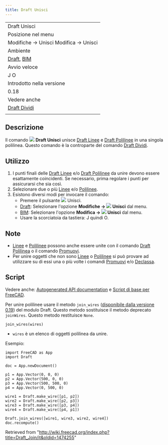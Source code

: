 ```yaml
---
title: Draft Unisci
---
```

|  |
| --- |
| Draft Unisci |
| Posizione nel menu |
| Modifiche → Unisci Modifica → Unisci |
| Ambiente |
| [Draft](/Draft_Workbench/it "Draft Workbench/it"), [BIM](/BIM_Workbench/it "BIM Workbench/it") |
| Avvio veloce |
| J O |
| Introdotto nella versione |
| 0.18 |
| Vedere anche |
| [Draft Dividi](/Draft_Split/it "Draft Split/it") |
|  |

## Descrizione

Il comando ![](/images/Draft_Join.svg) **Draft Unisci** unisce [Draft Linee](/Draft_Line/it "Draft Line/it") e [Draft Polilinee](/Draft_Wire/it "Draft Wire/it") in una singola polilinea. Questo comando è la controparte del comando [Draft Dividi](/Draft_Split/it "Draft Split/it").

## Utilizzo

1. I punti finali delle [Draft Linee](/Draft_Line/it "Draft Line/it") e/o [Draft Polilinee](/Draft_Wire/it "Draft Wire/it") da unire devono essere esattamente coincidenti. Se necessario, prima regolare i punti per assicurarsi che sia così.
2. Selezionare due o più [Linee](/Draft_Line/it "Draft Line/it") e/o [Polilinee](/Draft_Wire/it "Draft Wire/it").
3. Esistono diversi modi per invocare il comando:
   * Premere il pulsante ![](/images/Draft_Join.svg) Unisci.
   * [Draft](/Draft_Workbench/it "Draft Workbench/it"): Selezionare l'opzione **Modifiche → ![](/images/Draft_Join.svg) Unisci** dal menu.
   * [BIM](/BIM_Workbench/it "BIM Workbench/it"): Selezionare l'opzione **Modifica → ![](/images/Draft_Join.svg) Unisci** dal menu.
   * Usare la scorciatoia da tastiera: J quindi O.

## Note

* [Linee](/Draft_Line/it "Draft Line/it") e [Polilinee](/Draft_Wire/it "Draft Wire/it") possono anche essere unite con il comando [Draft Polilinea](/Draft_Wire/it "Draft Wire/it") o il comando [Promuovi](/Draft_Upgrade/it "Draft Upgrade/it").
* Per unire oggetti che non sono [Linee](/Draft_Line/it "Draft Line/it") o [Polilinee](/Draft_Wire/it "Draft Wire/it") si può provare ad utilizzare su di essi una o più volte i comandi [Promuovi](/Draft_Upgrade/it "Draft Upgrade/it") e/o [Declassa](/Draft_Downgrade/it "Draft Downgrade/it").

## Script

Vedere anche: [Autogenerated API documentation](https://freecad.github.io/SourceDoc/) e [Script di base per FreeCAD](/FreeCAD_Scripting_Basics/it "FreeCAD Scripting Basics/it").

Per unire polilinee usare il metodo `join_wires` ([disponibile dalla versione 0.19](/Release_notes_0.19/it "Release notes 0.19/it")) del modulo Draft. Questo metodo sostituisce il metodo deprecato `joinWires`. Questo metodo restituisce `None`.

```
join_wires(wires)

```

* `wires` è un elenco di oggetti polilinea da unire.

Esempio:

```
import FreeCAD as App
import Draft

doc = App.newDocument()

p1 = App.Vector(0, 0, 0)
p2 = App.Vector(500, 0, 0)
p3 = App.Vector(500, 500, 0)
p4 = App.Vector(0, 500, 0)

wire1 = Draft.make_wire([p1, p2])
wire2 = Draft.make_wire([p2, p3])
wire3 = Draft.make_wire([p3, p4])
wire4 = Draft.make_wire([p4, p1])

Draft.join_wires([wire1, wire3, wire2, wire4])
doc.recompute()

```

Retrieved from "<http://wiki.freecad.org/index.php?title=Draft_Join/it&oldid=1474255>"